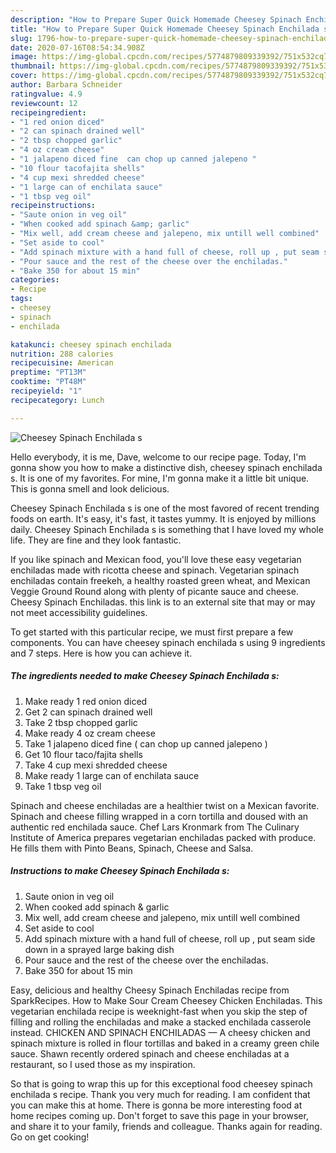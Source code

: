 ```yaml
---
description: "How to Prepare Super Quick Homemade Cheesey Spinach Enchilada s"
title: "How to Prepare Super Quick Homemade Cheesey Spinach Enchilada s"
slug: 1796-how-to-prepare-super-quick-homemade-cheesey-spinach-enchilada-s
date: 2020-07-16T08:54:34.908Z
image: https://img-global.cpcdn.com/recipes/5774879809339392/751x532cq70/cheesey-spinach-enchilada-s-recipe-main-photo.jpg
thumbnail: https://img-global.cpcdn.com/recipes/5774879809339392/751x532cq70/cheesey-spinach-enchilada-s-recipe-main-photo.jpg
cover: https://img-global.cpcdn.com/recipes/5774879809339392/751x532cq70/cheesey-spinach-enchilada-s-recipe-main-photo.jpg
author: Barbara Schneider
ratingvalue: 4.9
reviewcount: 12
recipeingredient:
- "1 red onion diced"
- "2 can spinach drained well"
- "2 tbsp chopped garlic"
- "4 oz cream cheese"
- "1 jalapeno diced fine  can chop up canned jalepeno "
- "10 flour tacofajita shells"
- "4 cup mexi shredded cheese"
- "1 large can of enchilata sauce"
- "1 tbsp veg oil"
recipeinstructions:
- "Saute onion in veg oil"
- "When cooked add spinach &amp; garlic"
- "Mix well, add cream cheese and jalepeno, mix untill well combined"
- "Set aside to cool"
- "Add spinach mixture with a hand full of cheese, roll up , put seam side down in a sprayed large baking dish"
- "Pour sauce and the rest of the cheese over the enchiladas."
- "Bake 350 for about 15 min"
categories:
- Recipe
tags:
- cheesey
- spinach
- enchilada

katakunci: cheesey spinach enchilada 
nutrition: 288 calories
recipecuisine: American
preptime: "PT13M"
cooktime: "PT48M"
recipeyield: "1"
recipecategory: Lunch

---
```



![Cheesey Spinach Enchilada s](https://img-global.cpcdn.com/recipes/5774879809339392/751x532cq70/cheesey-spinach-enchilada-s-recipe-main-photo.jpg)

Hello everybody, it is me, Dave, welcome to our recipe page. Today, I'm gonna show you how to make a distinctive dish, cheesey spinach enchilada s. It is one of my favorites. For mine, I'm gonna make it a little bit unique. This is gonna smell and look delicious.

Cheesey Spinach Enchilada s is one of the most favored of recent trending foods on earth. It's easy, it's fast, it tastes yummy. It is enjoyed by millions daily. Cheesey Spinach Enchilada s is something that I have loved my whole life. They are fine and they look fantastic.

If you like spinach and Mexican food, you&#39;ll love these easy vegetarian enchiladas made with ricotta cheese and spinach. Vegetarian spinach enchiladas contain freekeh, a healthy roasted green wheat, and Mexican Veggie Ground Round along with plenty of picante sauce and cheese. Cheesy Spinach Enchiladas. this link is to an external site that may or may not meet accessibility guidelines.


To get started with this particular recipe, we must first prepare a few components. You can have cheesey spinach enchilada s using 9 ingredients and 7 steps. Here is how you can achieve it.

<!--inarticleads1-->

##### The ingredients needed to make Cheesey Spinach Enchilada s:

1. Make ready 1 red onion diced
1. Get 2 can spinach drained well
1. Take 2 tbsp chopped garlic
1. Make ready 4 oz cream cheese
1. Take 1 jalapeno diced fine ( can chop up canned jalepeno )
1. Get 10 flour taco/fajita shells
1. Take 4 cup mexi shredded cheese
1. Make ready 1 large can of enchilata sauce
1. Take 1 tbsp veg oil


Spinach and cheese enchiladas are a healthier twist on a Mexican favorite. Spinach and cheese filling wrapped in a corn tortilla and doused with an authentic red enchilada sauce. Chef Lars Kronmark from The Culinary Institute of America prepares vegetarian enchiladas packed with produce. He fills them with Pinto Beans, Spinach, Cheese and Salsa. 

<!--inarticleads2-->

##### Instructions to make Cheesey Spinach Enchilada s:

1. Saute onion in veg oil
1. When cooked add spinach &amp; garlic
1. Mix well, add cream cheese and jalepeno, mix untill well combined
1. Set aside to cool
1. Add spinach mixture with a hand full of cheese, roll up , put seam side down in a sprayed large baking dish
1. Pour sauce and the rest of the cheese over the enchiladas.
1. Bake 350 for about 15 min


Easy, delicious and healthy Cheesy Spinach Enchiladas recipe from SparkRecipes. How to Make Sour Cream Cheesey Chicken Enchiladas. This vegetarian enchilada recipe is weeknight-fast when you skip the step of filling and rolling the enchiladas and make a stacked enchilada casserole instead. CHICKEN AND SPINACH ENCHILADAS — A cheesy chicken and spinach mixture is rolled in flour tortillas and baked in a creamy green chile sauce. Shawn recently ordered spinach and cheese enchiladas at a restaurant, so I used those as my inspiration. 

So that is going to wrap this up for this exceptional food cheesey spinach enchilada s recipe. Thank you very much for reading. I am confident that you can make this at home. There is gonna be more interesting food at home recipes coming up. Don't forget to save this page in your browser, and share it to your family, friends and colleague. Thanks again for reading. Go on get cooking!
